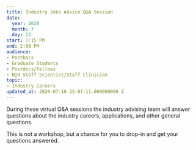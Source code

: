 ```yaml
---
title: Industry Jobs Advice Q&A Session
date:
  year: 2020
  month: 7
  day: 13
start: 1:15 PM
end: 2:00 PM
audience:
- Postbacs
- Graduate Students
- Postdocs/Fellows
- NIH Staff Scientist/Staff Clinician
topic:
- Industry Careers
updated_at: 2020-07-10 22:07:11.000000000 Z
---
```

During these virtual Q&amp;A sessions the industry advising team will
answer questions about the industry careers, applications, and other
general questions. 

This is not a workshop, but a chance for you to drop-in and get your
questions answered.

 

 
